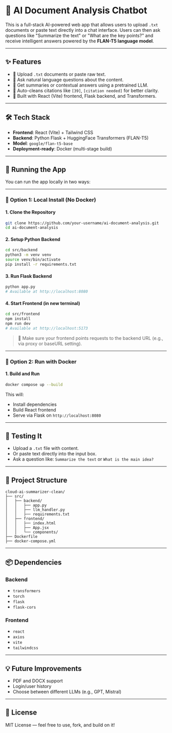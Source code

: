 # 🧠 AI Document Analysis Chatbot

This is a full-stack AI-powered web app that allows users to upload `.txt` documents or paste text directly into a chat interface. Users can then ask questions like "Summarize the text" or "What are the key points?" and receive intelligent answers powered by the **FLAN-T5 language model**.

---

## ✨ Features

- 📝 Upload `.txt` documents or paste raw text.
- 💬 Ask natural language questions about the content.
- 🤖 Get summaries or contextual answers using a pretrained LLM.
- 🧽 Auto-cleans citations like `[39]`, `[citation needed]` for better clarity.
- 🧱 Built with React (Vite) frontend, Flask backend, and Transformers.

---

## 🛠 Tech Stack

- **Frontend**: React (Vite) + Tailwind CSS
- **Backend**: Python Flask + HuggingFace Transformers (FLAN-T5)
- **Model**: `google/flan-t5-base`
- **Deployment-ready**: Docker (multi-stage build)

---

## 🚀 Running the App

You can run the app locally in two ways:

---

### 🔧 Option 1: Local Install (No Docker)

#### 1. Clone the Repository

```bash
git clone https://github.com/your-username/ai-document-analysis.git
cd ai-document-analysis
```

#### 2. Setup Python Backend

```bash
cd src/backend
python3 -m venv venv
source venv/bin/activate
pip install -r requirements.txt
```

#### 3. Run Flask Backend

```bash
python app.py
# Available at http://localhost:8080
```

#### 4. Start Frontend (in new terminal)

```bash
cd src/frontend
npm install
npm run dev
# Available at http://localhost:5173
```

> 🔄 Make sure your frontend points requests to the backend URL (e.g., via proxy or baseURL setting).

---

### 🐳 Option 2: Run with Docker

#### 1. Build and Run

```bash
docker compose up --build
```

This will:
- Install dependencies
- Build React frontend
- Serve via Flask on `http://localhost:8080`

---

## 🧪 Testing It

- Upload a `.txt` file with content.
- Or paste text directly into the input box.
- Ask a question like: `Summarize the text` or `What is the main idea?`

---

## 📂 Project Structure

```
cloud-ai-summarizer-clean/
├── src/
│   ├── backend/
│   │   ├── app.py
│   │   ├── llm_handler.py
│   │   ├── requirements.txt
│   ├── frontend/
│   │   ├── index.html
│   │   ├── App.jsx
│   │   └── components/
├── Dockerfile
├── docker-compose.yml
```

---

## 📦 Dependencies

### Backend
- `transformers`
- `torch`
- `flask`
- `flask-cors`

### Frontend
- `react`
- `axios`
- `vite`
- `tailwindcss`

---

## 💡 Future Improvements

- PDF and DOCX support
- Login/user history
- Choose between different LLMs (e.g., GPT, Mistral)

---

## 📄 License

MIT License — feel free to use, fork, and build on it!
